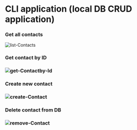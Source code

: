 # CLI application (local DB CRUD application)

<h3>Get all contacts</h3>
<img src="https://i.ibb.co/Dk4XpXT/list-Contacts.jpg" alt="list-Contacts" border="0" />

<h3>Get contact by ID<h3>
<img src="https://i.ibb.co/ys5Ywgz/get-Contactby-Id.jpg" alt="get-Contactby-Id" border="0" />

<h3>Create new contact<h3>
<img src="https://i.ibb.co/h8pYt7c/create-Contact.jpg" alt="create-Contact" border="0" />

<h3>Delete contact from DB<h3>
<img src="https://i.ibb.co/x8CCwrN/remove-Contact.jpg" alt="remove-Contact" border="0" />
